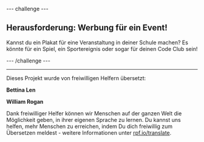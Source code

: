 --- challenge ---

## Herausforderung: Werbung für ein Event!

Kannst du ein Plakat für eine Veranstaltung in deiner Schule machen? Es könnte für ein Spiel, ein Sportereignis oder sogar für deinen Code Club sein!

--- /challenge ---

***
Dieses Projekt wurde von freiwilligen Helfern übersetzt:

**Bettina Len**

**William Rogan**

Dank freiwilliger Helfer können wir Menschen auf der ganzen Welt die Möglichkeit geben, in ihrer eigenen Sprache zu lernen. Du kannst uns helfen, mehr Menschen zu erreichen, indem Du dich freiwillig zum Übersetzen meldest - weitere Informationen unter [rpf.io/translate](https://rpf.io/translate).